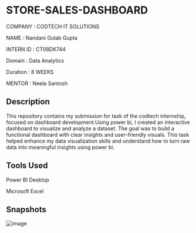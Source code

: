 # STORE-SALES-DASHBOARD
COMPANY : CODTECH IT SOLUTIONS

NAME : Nandani Gulab Gupta

INTERN ID : CT08DK744

Domain : Data Analytics

Duration : 8 WEEKS

MENTOR : Neela Santosh


## Description
This repository contains my submission for task of the codtech internship, focused on dashboard development.Using power bi, I created an interactive dashboard to visualize and analyze a dataset. The goal was to build a functional dashboard with clear insights and user-friendly visuals. This task helped enhance my data visualization skills and understand how to turn raw data into meaningful insights using power bi.


## Tools Used
Power BI Desktop

Microsoft Excel

## Snapshots

![image](https://github.com/user-attachments/assets/3720402f-bd37-4884-a5a9-8790c7b24785)
